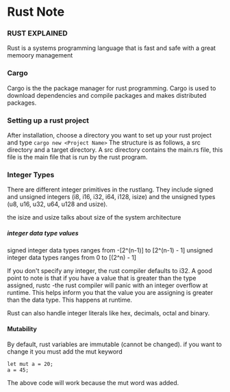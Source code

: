 # Rust Note

### RUST EXPLAINED
Rust is a systems programming language that is fast and safe with a great memoory management

### Cargo
Cargo is the the package manager for rust programming. Cargo is used to download dependencies and compile packages and makes distributed packages.

### Setting up a rust project
After installation, choose a directory you want to set up your rust project and type
```cargo new <Project Name>```
The structure is as follows, a src directory and a target directory. A src directory contains the main.rs file, this file is the main file that is run by the rust program.

### Integer Types
There are different integer primitives in the rustlang. They include signed and unsigned integers (i8, i16, i32, i64, i128, isize) and the unsigned types (u8, u16, u32, u64, u128 and usize).

the isize and usize talks about size of the system architecture

##### integer data type values
signed integer data types ranges from -[2^(n-1)] to [2^(n-1) - 1]
unsigned integer data types ranges from 0 to [(2^n) - 1]

If you don't specify any integer, the rust compiler defaults to i32. A good point to note is that if you
have a value that is greater than the type assigned, rustc -the rust compiler will panic with an integer overflow at runtime. This helps inform you that the value you are assigning is greater than the data type. This happens at runtime.

Rust can also handle integer literals like hex, decimals, octal and binary.

#### Mutability
By default, rust variables are immutable (cannot be changed). if you want to change it you must add the mut keyword
```
let mut a = 20;
a = 45;
```
The above code will work because the mut word was added.

